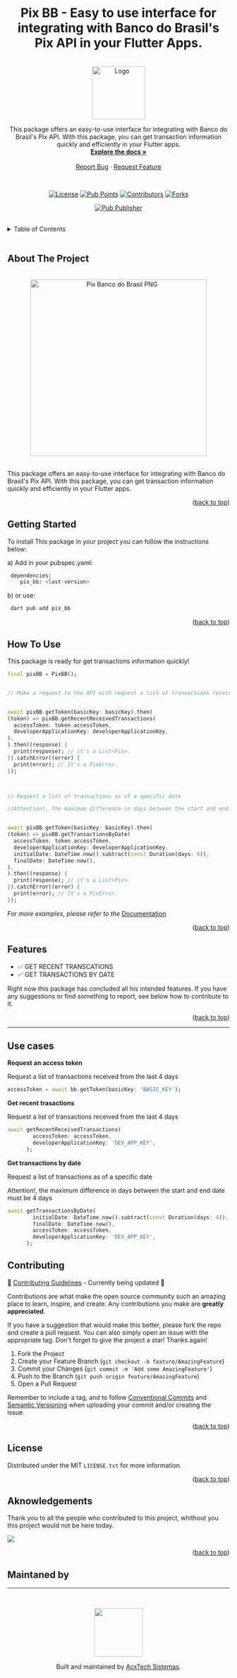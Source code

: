<a name="readme-top"></a>


<h1 align="center">Pix BB - Easy to use interface for integrating with Banco do Brasil's Pix API in your Flutter Apps.</h1>

<!-- PROJECT LOGO -->
<br />
<div align="center">
  <a href="https://pub.dev/packages/pix_bb">
    <img src="https://raw.githubusercontent.com/AcxTechSistemas/pix_bb/main/images/package-logo.png" alt="Logo" width="120">
  </a>

  <p align="center">
    This package offers an easy-to-use interface for integrating with Banco do Brasil's Pix API. With this package, you can get transaction information quickly and efficiently in your Flutter apps.
    <br />
    <a href="https://pub.dev/documentation/pix_bb/latest/"><strong>Explore the docs »</strong></a>
    <br />
    <br />
    <!-- <a href="https://github.com/othneildrew/Best-README-Template">View Demo</a> -->
    <!-- · -->
    <a href="https://github.com/AcxTechSistemas/pix_bb/issues">Report Bug</a>
    ·
    <a href="https://github.com/AcxTechSistemas/pix_bb/issues">Request Feature</a>
  </p>

<br>

<!--  SHIELDS  ---->

[![License](https://img.shields.io/github/license/AcxTechSistemas/pix_bb?style=plastic)](https://github.com/AcxTechSistemas/pix_bb/blob/main/LICENSE)
[![Pub Points](https://img.shields.io/pub/points/pix_bb?label=pub%20points&style=plastic)](https://pub.dev/packages/pix_bb/score)
[![Contributors](https://img.shields.io/github/contributors/AcxTechSistemas/pix_bb?style=plastic)](https://github.com/AcxTechSistemas/pix_bb/graphs/contributors)
[![Forks](https://img.shields.io/github/forks/AcxTechSistemas/pix_bb?color=yellowgreen&logo=github&style=plastic)](https://github.com/AcxTechSistemas/pix_bb/graphs/contributors)

[![Pub Publisher](https://img.shields.io/pub/publisher/pix_bb?style=plastic)](https://pub.dev/publishers/acxtech.com.br/packages)
</div>
<br>

<!-- TABLE OF CONTENTS -->
<details>
  <summary>Table of Contents</summary>
  <ol>
    <li><a href="#about-the-project">About The Project</a></li>
    <li><a href="#how-to-use">How To Use</a></li>
    <li><a href="#features">Features</a></li>
    <li><a href="#contributing">Contributing</a></li>
    <li><a href="#license">License</a></li>
    <li><a href="#contact">Contact</a></li>
    <li><a href="#acknowledgements">Acknowledgements</a></li>
  </ol>
</details>

<br>

<!-- ABOUT THE PROJECT -->
## About The Project

<br>
<Center>
<img src="https://raw.githubusercontent.com/AcxTechSistemas/pix_bb/main/images/product-screenshot.png" alt="Pix Banco do Brasil PNG" width="400">
</Center>

<br>

This package offers an easy-to-use interface for integrating with Banco do Brasil's Pix API. With this package, you can get transaction information quickly and efficiently in your Flutter apps.


<p align="right">(<a href="#readme-top">back to top</a>)</p>

<!-- GETTING STARTED -->
## Getting Started

To install This package in your project you can follow the instructions below:


a) Add in your pubspec.yaml:
   ```sh
    dependencies:
       pix_bb: <last-version>
   ```
   
b)    or use:
   ```sh
    dart pub add pix_bb
   ```

<p align="right">(<a href="#readme-top">back to top</a>)</p>

<!-- USAGE EXAMPLES -->
## How To Use

This package is ready for get transactions information quickly!

```Dart
final pixBB = PixBB();


// Make a request to the API with request a list of transactions received from the last 4 days


await pixBB.getToken(basicKey: basicKey).then(
(token) => pixBB.getRecentReceivedTransactions(
  accessToken: token.accessToken,
  developerApplicationKey: developerApplicationKey,
),
).then((response) {
  print(response); // it's a List<Pix>.
}).catchError((error) {
  print(error); // It's a PixError.
});



// Request a list of transactions as of a specific date

//Attention!, the maximum difference in days between the start and end date must be 4 days    


await pixBB.getToken(basicKey: basicKey).then(
(token) => pixBB.getTransactionsByDate(
  accessToken: token.accessToken,
  developerApplicationKey: developerApplicationKey,
  initialDate: DateTime.now().subtract(const Duration(days: 6)),
  finalDate: DateTime.now(),
),
).then((response) {
  print(response); // it's a List<Pix>.
}).catchError((error) {
  print(error); // It's a PixError.
});

```

_For more examples, please refer to the_ [Documentation](https://pub.dev/documentation/pix_bb/latest/)


<p align="right">(<a href="#readme-top">back to top</a>)</p>



<!-- ROADMAP -->
## Features

- ✅ GET RECENT TRANSCATIONS
- ✅ GET TRANSACTIONS BY DATE

Right now this package has concluded all his intended features. If you have any suggestions or find something to report, see below how to contribute to it.

<p align="right">(<a href="#readme-top">back to top</a>)</p>

****
## Use cases

**Request an access token**

Request a list of transactions received from the last 4 days

```Dart
accessToken = await bb.getToken(basicKey: 'BASIC_KEY');
```

**Get recent trasactions**

Request a list of transactions received from the last 4 days

```Dart
await getRecentReceivedTransactions(
        accessToken: accessToken,
        developerApplicationKey: 'DEV_APP_KEY',
      );
```

**Get transactions by date**

Request a list of transactions as of a specific date

Attention!, the maximum difference in days between the start and end date must be 4 days

```Dart
await getTransactionsByDate(
        initialDate: DateTime.now().subtract(const Duration(days: 4)),
        finalDate: DateTime.now(),
        accessToken: accessToken,
        developerApplicationKey: 'DEV_APP_KEY',
      );
```


<!-- CONTRIBUTING -->
## Contributing

🚧 [Contributing Guidelines](https://github.com/angular/angular/blob/main/CONTRIBUTING.md) - Currently being updated 🚧

Contributions are what make the open source community such an amazing place to learn, inspire, and create. Any contributions you make are **greatly appreciated**.

If you have a suggestion that would make this better, please fork the repo and create a pull request. You can also simply open an issue with the appropriate tag. 
Don't forget to give the project a star! Thanks again!

1. Fork the Project
2. Create your Feature Branch (`git checkout -b feature/AmazingFeature`)
3. Commit your Changes (`git commit -m 'Add some AmazingFeature'`)
4. Push to the Branch (`git push origin feature/AmazingFeature`)
5. Open a Pull Request

Remember to include a tag, and to follow [Conventional Commits](https://www.conventionalcommits.org/en/v1.0.0/) and [Semantic Versioning](https://semver.org/) when uploading your commit and/or creating the issue. 

<p align="right">(<a href="#readme-top">back to top</a>)</p>



<!-- LICENSE -->
## License

Distributed under the MIT `LICENSE.txt` for more information.

<p align="right">(<a href="#readme-top">back to top</a>)</p>



<!-- CONTACT
## Contact

AcxTech Sistemas
- [Website](https://www.acxtech.com.br/)
- [Other useful links](https://linktr.ee/acxtech)


<p align="right">(<a href="#readme-top">back to top</a>)</p> -->



<!-- ACKNOWLEDGMENTS -->
## Aknowledgements
Thank you to all the people who contributed to this project, whithout you this project would not be here today.

<a href="https://github.com/AcxTechSistemas/pix_bb/graphs/contributors">
  <img src="https://contrib.rocks/image?repo=AcxTechSistemas/pix_bb" />
</a>

<p align="right">(<a href="#readme-top">back to top</a>)</p>

## Maintaned by

---

<br>
<p align="center">
  <a href="https://www.acxtech.com.br">
    <img width="110px" src="https://avatars.githubusercontent.com/u/125107060?s=400&u=85fb5cd28beb2bd641234de757e6f6f8c872355c&v=4">
  </a>
  <p align="center">
    Built and maintained by <a href="https://www.acxtech.com.br">AcxTech Sistemas</a>.
  </p>